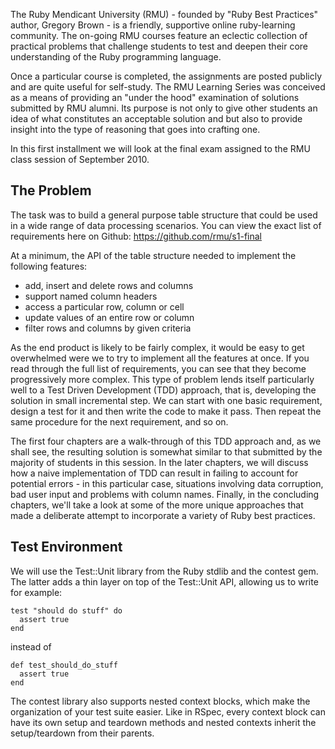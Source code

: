 The Ruby Mendicant University (RMU) - founded by "Ruby Best Practices" author, Gregory Brown - is a friendly, supportive online ruby-learning community. The on-going RMU courses feature an eclectic collection of practical problems that challenge students to test and deepen their core understanding of the Ruby programming language. 

Once a particular course is completed, the assignments are posted publicly and are quite useful for self-study. The RMU Learning Series was conceived as a means of providing an "under the hood" examination of solutions submitted by RMU alumni. Its purpose is not only to give other students an idea of what constitutes an acceptable solution and but also to provide insight into the type of reasoning that goes into crafting one.

In this first installment we will look at the final exam assigned to the RMU class session of September 2010.

The Problem
-----------

The task was to build a general purpose table structure that could be used in a wide range of data processing scenarios. You can view the exact list of requirements here on Github: https://github.com/rmu/s1-final

At a minimum, the API of the table structure needed to implement the following features:

* add, insert and delete rows and columns
* support named column headers
* access a particular row, column or cell
* update values of an entire row or column
* filter rows and columns by given criteria

As the end product is likely to be fairly complex, it would be easy to get overwhelmed were we to try to implement all the features at once. If you read through the full list of requirements, you can see that they become progressively more complex. This type of problem lends itself particularly well to a Test Driven Development (TDD) approach, that is, developing the solution in small incremental step. We can start with one basic requirement, design a test for it and then write the code to make it pass. Then repeat the same procedure for the next requirement, and so on.

The first four chapters are a walk-through of this TDD approach and, as we shall see, the resulting solution is somewhat similar to that submitted by the majority of students in this session. In the later chapters, we will discuss how a naive implementation of TDD can result in failing to account for potential errors - in this particular case, situations involving data corruption, bad user input and problems with column names. Finally, in the concluding chapters, we'll take a look at some of the more unique approaches that made a deliberate attempt to incorporate a variety of Ruby best practices.

Test Environment
----------------

We will use the Test::Unit library from the Ruby stdlib and the contest gem. The latter adds a thin layer on top of the Test::Unit API, allowing us to write for example:
    
    test "should do stuff" do
      assert true
    end
    
instead of

    def test_should_do_stuff
      assert true
    end

The contest library also supports nested context blocks, which make the organization of your test suite easier. Like in RSpec, every context block can have its own setup and teardown methods and nested contexts inherit the setup/teardown from their parents.
